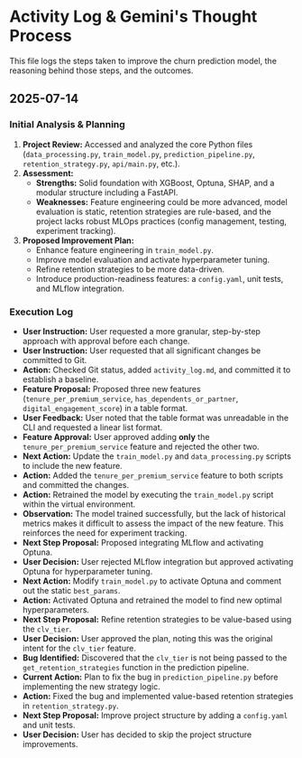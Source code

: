 # Activity Log & Gemini's Thought Process

This file logs the steps taken to improve the churn prediction model, the reasoning behind those steps, and the outcomes.

## 2025-07-14

### Initial Analysis & Planning

1.  **Project Review:** Accessed and analyzed the core Python files (`data_processing.py`, `train_model.py`, `prediction_pipeline.py`, `retention_strategy.py`, `api/main.py`, etc.).
2.  **Assessment:**
    *   **Strengths:** Solid foundation with XGBoost, Optuna, SHAP, and a modular structure including a FastAPI.
    *   **Weaknesses:** Feature engineering could be more advanced, model evaluation is static, retention strategies are rule-based, and the project lacks robust MLOps practices (config management, testing, experiment tracking).
3.  **Proposed Improvement Plan:**
    *   Enhance feature engineering in `train_model.py`.
    *   Improve model evaluation and activate hyperparameter tuning.
    *   Refine retention strategies to be more data-driven.
    *   Introduce production-readiness features: a `config.yaml`, unit tests, and MLflow integration.

### Execution Log

*   **User Instruction:** User requested a more granular, step-by-step approach with approval before each change.
*   **User Instruction:** User requested that all significant changes be committed to Git.
*   **Action:** Checked Git status, added `activity_log.md`, and committed it to establish a baseline.
*   **Feature Proposal:** Proposed three new features (`tenure_per_premium_service`, `has_dependents_or_partner`, `digital_engagement_score`) in a table format.
*   **User Feedback:** User noted that the table format was unreadable in the CLI and requested a linear list format.
*   **Feature Approval:** User approved adding **only** the `tenure_per_premium_service` feature and rejected the other two.
*   **Next Action:** Update the `train_model.py` and `data_processing.py` scripts to include the new feature.
*   **Action:** Added the `tenure_per_premium_service` feature to both scripts and committed the changes.
*   **Action:** Retrained the model by executing the `train_model.py` script within the virtual environment.
*   **Observation:** The model trained successfully, but the lack of historical metrics makes it difficult to assess the impact of the new feature. This reinforces the need for experiment tracking.
*   **Next Step Proposal:** Proposed integrating MLflow and activating Optuna.
*   **User Decision:** User rejected MLflow integration but approved activating Optuna for hyperparameter tuning.
*   **Next Action:** Modify `train_model.py` to activate Optuna and comment out the static `best_params`.
*   **Action:** Activated Optuna and retrained the model to find new optimal hyperparameters.
*   **Next Step Proposal:** Refine retention strategies to be value-based using the `clv_tier`.
*   **User Decision:** User approved the plan, noting this was the original intent for the `clv_tier` feature.
*   **Bug Identified:** Discovered that the `clv_tier` is not being passed to the `get_retention_strategies` function in the prediction pipeline.
*   **Current Action:** Plan to fix the bug in `prediction_pipeline.py` before implementing the new strategy logic.
*   **Action:** Fixed the bug and implemented value-based retention strategies in `retention_strategy.py`.
*   **Next Step Proposal:** Improve project structure by adding a `config.yaml` and unit tests.
*   **User Decision:** User has decided to skip the project structure improvements.
